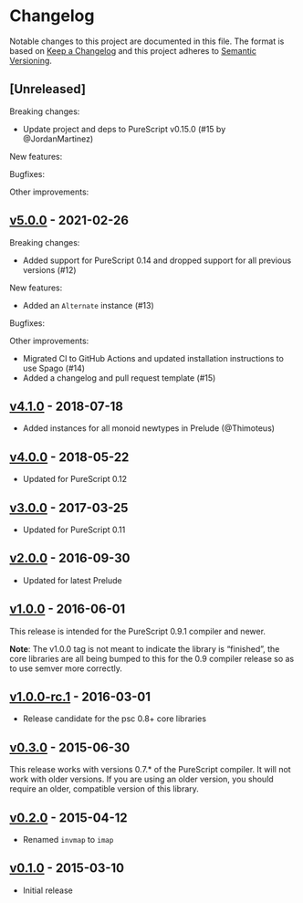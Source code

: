 # Changelog

Notable changes to this project are documented in this file. The format is based on [Keep a Changelog](https://keepachangelog.com/en/1.0.0/) and this project adheres to [Semantic Versioning](https://semver.org/spec/v2.0.0.html).

## [Unreleased]

Breaking changes:
- Update project and deps to PureScript v0.15.0 (#15 by @JordanMartinez)

New features:

Bugfixes:

Other improvements:

## [v5.0.0](https://github.com/purescript/purescript-invariant/releases/tag/v5.0.0) - 2021-02-26

Breaking changes:
- Added support for PureScript 0.14 and dropped support for all previous versions (#12)

New features:
- Added an `Alternate` instance (#13)

Bugfixes:

Other improvements:
- Migrated CI to GitHub Actions and updated installation instructions to use Spago (#14)
- Added a changelog and pull request template (#15)

## [v4.1.0](https://github.com/purescript/purescript-invariant/releases/tag/v4.1.0) - 2018-07-18

- Added instances for all monoid newtypes in Prelude (@Thimoteus)

## [v4.0.0](https://github.com/purescript/purescript-invariant/releases/tag/v4.0.0) - 2018-05-22

- Updated for PureScript 0.12

## [v3.0.0](https://github.com/purescript/purescript-invariant/releases/tag/v3.0.0) - 2017-03-25

- Updated for PureScript 0.11

## [v2.0.0](https://github.com/purescript/purescript-invariant/releases/tag/v2.0.0) - 2016-09-30

- Updated for latest Prelude

## [v1.0.0](https://github.com/purescript/purescript-invariant/releases/tag/v1.0.0) - 2016-06-01

This release is intended for the PureScript 0.9.1 compiler and newer.

**Note**: The v1.0.0 tag is not meant to indicate the library is “finished”, the core libraries are all being bumped to this for the 0.9 compiler release so as to use semver more correctly.

## [v1.0.0-rc.1](https://github.com/purescript/purescript-invariant/releases/tag/v1.0.0-rc.1) - 2016-03-01

- Release candidate for the psc 0.8+ core libraries

## [v0.3.0](https://github.com/purescript/purescript-invariant/releases/tag/v0.3.0) - 2015-06-30

This release works with versions 0.7.\* of the PureScript compiler. It will not work with older versions. If you are using an older version, you should require an older, compatible version of this library.

## [v0.2.0](https://github.com/purescript/purescript-invariant/releases/tag/v0.2.0) - 2015-04-12

- Renamed `invmap` to `imap`

## [v0.1.0](https://github.com/purescript/purescript-invariant/releases/tag/v0.1.0) - 2015-03-10

- Initial release
